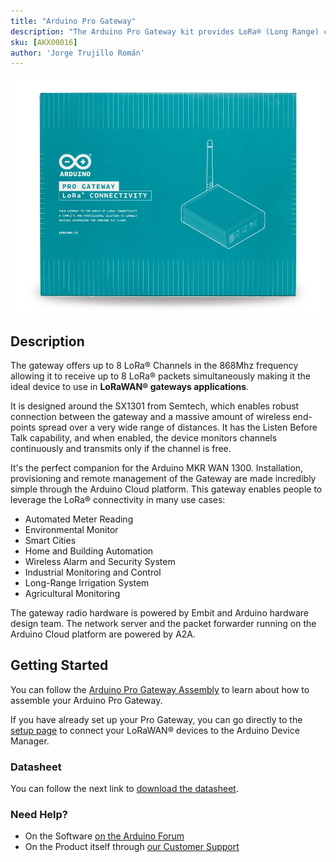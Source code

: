 ```yaml
---
title: "Arduino Pro Gateway"
description: "The Arduino Pro Gateway kit provides LoRa® (Long Range) connectivity using ultra-long range and high interference immunity on the 868 MHz radio bands."
sku: [AKX00016]
author: 'Jorge Trujillo Román'
---
```


![Front View](./assets/AKX00016_front.jpg)

## Description

The gateway offers up to 8 LoRa® Channels in the 868Mhz frequency allowing it to receive up to 8 LoRa® packets simultaneously making it the ideal device to use in **LoRaWAN® gateways applications**.

It is designed around the SX1301 from Semtech, which enables robust connection between the gateway and a massive amount of wireless end-points spread over a very wide range of distances.
It has the Listen Before Talk capability, and when enabled, the device monitors channels continuously and transmits only if the channel is free.

It's the perfect companion for the Arduino MKR WAN 1300.
Installation, provisioning and remote management of the Gateway are made incredibly simple through the Arduino Cloud platform.
This gateway enables people to leverage the LoRa® connectivity in many use cases:

- Automated Meter Reading
- Environmental Monitor
- Smart Cities
- Home and Building Automation
- Wireless Alarm and Security System
- Industrial Monitoring and Control
- Long-Range Irrigation System
- Agricultural Monitoring

The gateway radio hardware is powered by Embit and Arduino hardware design team.
The network server and the packet forwarder running on the Arduino Cloud platform are powered by A2A.

## Getting Started

You can follow the [Arduino Pro Gateway Assembly](https://docs.arduino.cc/tutorials/generic/lora-gateway-assembly) to learn about how to assemble your Arduino Pro Gateway.

If you have already set up your Pro Gateway, you can go directly to the [setup page](https://create.arduino.cc/getting-started/loragw/welcome) to connect your LoRaWAN® devices to the Arduino Device Manager.

### Datasheet
You can follow the next link to [download the datasheet](https://content.arduino.cc/assets/AKX00016-datasheet.pdf).

### Need Help?

* On the Software [on the Arduino Forum](https://forum.arduino.cc/index.php?board=86.0)
* On the Product itself through [our Customer Support](https://support.arduino.cc/hc)